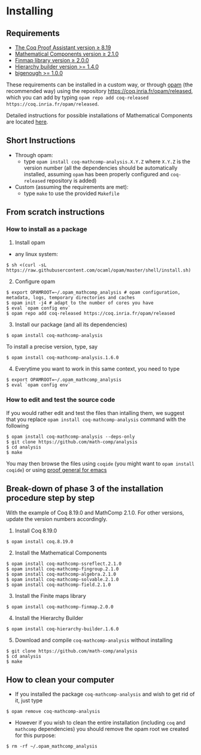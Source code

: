 # Installing

## Requirements

- [The Coq Proof Assistant version ≥ 8.19](https://coq.inria.fr)
- [Mathematical Components version ≥ 2.1.0](https://github.com/math-comp/math-comp)
- [Finmap library version ≥ 2.0.0](https://github.com/math-comp/finmap)
- [Hierarchy builder version >= 1.4.0](https://github.com/math-comp/hierarchy-builder)
- [bigenough >= 1.0.0](https://github.com/math-comp/bigenough)

These requirements can be installed in a custom way, or through
[opam](https://opam.ocaml.org/) (the recommended way) using
the repository https://coq.inria.fr/opam/released, which you can add by typing
`opam repo add coq-released https://coq.inria.fr/opam/released`.

Detailed instructions for possible installations of Mathematical Components are located
[here](https://github.com/math-comp/math-comp/blob/master/INSTALL.md).

## Short Instructions

- Through opam:
  + type `opam install coq-mathcomp-analysis.X.Y.Z` where `X.Y.Z` is the version number
    (all the dependencies should be automatically installed, assuming `opam` has been properly
    configured and `coq-released` repository is added)
- Custom (assuming the requirements are met):
  + type `make` to use the provided `Makefile`

## From scratch instructions

### How to install as a package

1. Install opam
- any linux system:
```
$ sh <(curl -sL https://raw.githubusercontent.com/ocaml/opam/master/shell/install.sh)
```

2. Configure opam
```
$ export OPAMROOT=~/.opam_mathcomp_analysis # opam configuration, metadata, logs, temporary directories and caches
$ opam init -j4 # adapt to the number of cores you have
$ eval `opam config env`
$ opam repo add coq-released https://coq.inria.fr/opam/released
```
3. Install our package (and all its dependencies)
```
$ opam install coq-mathcomp-analysis
```
To install a precise version, type, say
```
$ opam install coq-mathcomp-analysis.1.6.0
```
4. Everytime you want to work in this same context, you need to type
```
$ export OPAMROOT=~/.opam_mathcomp_analysis 
$ eval `opam config env`
```

### How to edit and test the source code

If you would rather edit and test the files than intalling them, we suggest that you replace
`opam install coq-mathcomp-analysis` command with the following
```
$ opam install coq-mathcomp-analysis --deps-only
$ git clone https://github.com/math-comp/analysis
$ cd analysis
$ make
```
You may then browse the files using `coqide` (you might want to `opam install coqide`) or
using [proof general for emacs](https://github.com/ProofGeneral/PG)

## Break-down of phase 3 of the installation procedure step by step

With the example of Coq 8.19.0 and MathComp 2.1.0. For other versions, update the
version numbers accordingly.

1. Install Coq 8.19.0
```
$ opam install coq.8.19.0
```
2. Install the Mathematical Components
```
$ opam install coq-mathcomp-ssreflect.2.1.0
$ opam install coq-mathcomp-fingroup.2.1.0
$ opam install coq-mathcomp-algebra.2.1.0
$ opam install coq-mathcomp-solvable.2.1.0
$ opam install coq-mathcomp-field.2.1.0
```
3. Install the Finite maps library
```
$ opam install coq-mathcomp-finmap.2.0.0
```
4. Install the Hierarchy Builder
```
$ opam install coq-hierarchy-builder.1.6.0
```
5. Download and compile `coq-mathcomp-analysis` without installing
```
$ git clone https://github.com/math-comp/analysis
$ cd analysis
$ make
```

## How to clean your computer

- If you installed the package `coq-mathcomp-analysis` and wish to get rid of it, just type
```
$ opam remove coq-mathcomp-analysis
```
- However if you wish to clean the entire installation (including `coq` and `mathcomp` dependencies)
  you should remove the opam root we created for this purpose:
```
$ rm -rf ~/.opam_mathcomp_analysis
```

